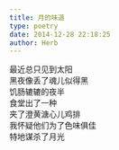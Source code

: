 ```yaml
---  
title: 月的味道  
type: poetry  
date: 2014-12-28 22:18:25  
author: Herb    
---  
```

最近总只见到太阳  
黑夜像丢了魂儿似得黑  
饥肠辘辘的夜半  
食堂出了一种  
夹了澄黄溏心儿鸡排  
我怀疑他们为了色味俱佳  
特地谋杀了月光
